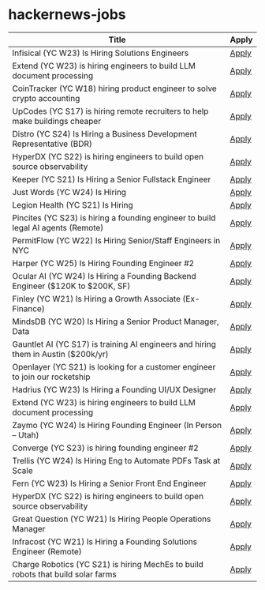 # hackernews-jobs

<!-- table start -->

| Title | Apply |
|-------|-----|
| Infisical (YC W23) Is Hiring Solutions Engineers | [Apply](https://www.ycombinator.com/companies/infisical/jobs/yaEvock-solutions-engineer) |
| Extend (YC W23) is hiring engineers to build LLM document processing | [Apply](https://jobs.ashbyhq.com/extend/9d4d8974-bd9b-432d-84ec-8268e5a8ed37) |
| CoinTracker (YC W18) hiring product engineer to solve crypto accounting | [Apply](https://jobs.ashbyhq.com/cointracker/c039fbb9-2ed7-4a68-bc7a-c6f929d5d5e5) |
| UpCodes (YC S17) is hiring remote recruiters to help make buildings cheaper | [Apply](https://up.codes/careers?utm_source=HN) |
| Distro (YC S24) Is Hiring a Business Development Representative (BDR) | [Apply](https://www.ycombinator.com/companies/distro/jobs/FFzY0sx-business-development-representative) |
| HyperDX (YC S22) is hiring engineers to build open source observability | [Apply](https://www.ycombinator.com/companies/hyperdx/jobs) |
| Keeper (YC S21) Is Hiring a Senior Fullstack Engineer | [Apply](https://www.ycombinator.com/companies/keeper/jobs/fLwv59z-senior-fullstack-engineer) |
| Just Words (YC W24) Is Hiring | [Apply](https://www.ycombinator.com/companies/just-words/jobs/lwVZeEN-sr-software-engineer-frontend) |
| Legion Health (YC S21) Is Hiring | [Apply](https://www.ycombinator.com/companies/legion-health/jobs/YvUSGxj-mid-level-full-stack-engineer-ai-native-telepsychiatry-legion-health-usa) |
| Pincites (YC S23) is hiring a founding engineer to build legal AI agents (Remote) | [Apply](https://www.ycombinator.com/companies/pincites/jobs) |
| PermitFlow (YC W22) Is Hiring Senior/Staff Engineers in NYC | [Apply](https://jobs.ashbyhq.com/permitflow?departmentId=d33195eb-8978-4439-abc6-5a8a072de808) |
| Harper (YC W25) Is Hiring Founding Engineer #2 | [Apply](https://www.ycombinator.com/companies/harper/jobs/y8KjuRZ-founding-ai-engineer) |
| Ocular AI (YC W24) Is Hiring a Founding Backend Engineer ($120K to $200K, SF) | [Apply](https://www.ycombinator.com/companies/ocular-ai/jobs/BFBHWQd-member-of-technical-staff-founding-backend-engineer) |
| Finley (YC W21) Is Hiring a Growth Associate (Ex-Finance) | [Apply](https://jobs.lever.co/FinleyTechnologies/429dc338-87e8-4ed7-a302-145e18027e24) |
| MindsDB (YC W20) Is Hiring a Senior Product Manager, Data | [Apply](https://grnh.se/d5ced53d7us) |
| Gauntlet AI (YC S17) is training AI engineers and hiring them in Austin ($200k/yr) | [Apply](https://gauntletai.com) |
| Openlayer (YC S21) is looking for a customer engineer to join our rocketship | [Apply](https://www.ycombinator.com/companies/openlayer/jobs/yIE9WI3-customer-engineer) |
| Hadrius (YC W23) Is Hiring a Founding UI/UX Designer | [Apply](https://www.ycombinator.com/companies/hadrius/jobs/ObynDF9-founding-ui-ux-designer) |
| Extend (YC W23) is hiring engineers to build LLM document processing | [Apply](https://jobs.ashbyhq.com/extend/9d4d8974-bd9b-432d-84ec-8268e5a8ed37) |
| Zaymo (YC W24) Is Hiring Founding Engineer (In Person – Utah) | [Apply](https://www.ycombinator.com/companies/zaymo/jobs/xGeVSF8-founding-engineer) |
| Converge (YC S23) is hiring founding engineer #2 | [Apply](https://www.ycombinator.com/companies/converge/jobs/GQWZ40Z-founding-engineer-2-at-1m-arr) |
| Trellis (YC W24) Is Hiring Eng to Automate PDFs Task at Scale | [Apply](https://ycombinator.com/companies/trellis/jobs/7vGTphf-founding-engineer-backend-ai) |
| Fern (YC W23) Is Hiring a Senior Front End Engineer | [Apply](https://www.ycombinator.com/companies/fern/jobs/UJemKYf-senior-frontend-engineer) |
| HyperDX (YC S22) is hiring engineers to build open source observability | [Apply](https://www.ycombinator.com/companies/hyperdx/jobs) |
| Great Question (YC W21) Is Hiring People Operations Manager | [Apply](https://www.ycombinator.com/companies/great-question/jobs/QnZ7Jyj-great-question-w21-is-hiring-people-operations-manager-to-democratize-ux-research-at-scale) |
| Infracost (YC W21) Is Hiring a Founding Solutions Engineer (Remote) | [Apply](https://www.infracost.io/join-the-team) |
| Charge Robotics (YC S21) is hiring MechEs to build robots that build solar farms | [Apply](https://www.ycombinator.com/companies/charge-robotics/jobs/ml4f9l4-senior-mechanical-engineer) |

<!-- table end -->
